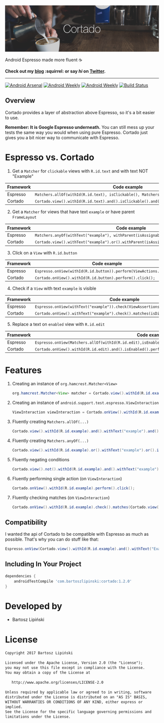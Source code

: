 ![Image](/img/1100x330.png)


Android Espresso made more fluent :coffee:

**Check out my [blog](https://medium.com/@blipinsk) :squirrel: or say *hi* on [Twitter](https://twitter.com/blipinsk).**

--------
[![Android Arsenal](https://img.shields.io/badge/Android%20Arsenal-Cortado-green.svg?style=true)](https://android-arsenal.com/details/1/5355)
[![Android Weekly](https://img.shields.io/badge/Android%20Weekly-%23246-blue.svg)](http://androidweekly.net/issues/issue-246)
[![Android Weekly](https://img.shields.io/badge/Android%20Weekly-%23271-blue.svg)](http://androidweekly.net/issues/issue-271)
[![Build Status](https://travis-ci.org/blipinsk/cortado.svg?branch=master)](https://travis-ci.org/blipinsk/cortado)

Overview
--------
Cortado provides a layer of abstraction above Espresso, so it's a bit easier to use.

**Remember: It is Google Espresso underneath.** You can still mess up your tests the same way you would when using pure Espresso. Cortado just gives you a bit nicer way to communicate with Espresso.

Espresso vs. Cortado
====================

1. Get a `Matcher` for `clickable` views with `R.id.text` and with text NOT "Example"

  Framework | Code example
  --- | ---
  Espresso | `Matchers.allOf(withId(R.id.text), isClickable(), Matchers.not(withText("Example")));`
  Cortado | `Cortado.view().withId(R.id.text).and().isClickable().and().not().withText("Example");`

2. Get a `Matcher` for views that have text `example` or have parent `FrameLayout`

  Framework | Code example
  --- | ---
  Espresso | `Matchers.anyOf(withText("example"), withParent(isAssignableFrom(FrameLayout.class)));`
  Cortado | `Cortado.view().withText("example").or().withParent(isAssignableFrom(FrameLayout.class));`

3. Click on a `View` with `R.id.button`

  Framework | Code example
  --- | ---
  Espresso | `Espresso.onView(withId(R.id.button)).perform(ViewActions.click());`
  Cortado | `Cortado.onView().withId(R.id.button).perform().click();`

4. Check if a `View` with text `example` is visible

  Framework | Code example
  --- | ---
  Espresso | `Espresso.onView(withText("example")).check(ViewAssertions.matches(isDisplayed()));`
  Cortado | `Cortado.onView().withText("example").check().matches(isDisplayed());`

5. Replace a text on `enabled` view with `R.id.edit`

  Framework | Code example
  --- | ---
  Espresso | `Espresso.onView(Matchers.allOf(withId(R.id.edit),isEnabled())).perform(ViewActions.replaceText("changed"));`
  Cortado | `Cortado.onView().withId(R.id.edit).and().isEnabled().perform().replaceText("changed");`

Features
========

1. Creating an instance of `org.hamcrest.Matcher<View>`
    
    ```java
    org.hamcrest.Matcher<View> matcher = Cortado.view().withId(R.id.example);
    ```
    
2. Creating an instance of `android.support.test.espresso.ViewInteraction`
    
    ```java
    ViewInteraction viewInteraction = Cortado.onView().withId(R.id.example).perform(click());
    ```

3. Fluently creating `Matchers.allOf(...)`

    ```java
    Cortado.view().withId(R.id.example).and().withText("example").and().isClickable();
    ```
    
4. Fluently creating `Matchers.anyOf(...)`

    ```java
    Cortado.view().withId(R.id.example).or().withText("example").or().isClickable();
    ```

5. Fluently negating conditions

    ```java
    Cortado.view().not().withId(R.id.example).and().withText("example").and().not().isClickable();
    ```
    
6. Fluently performing single action (on `ViewInteraction`)

    ```java
    Cortado.onView().withId(R.id.example).perform().click();
    ```
    
7. Fluently checking matches (on `ViewInteraction`)

    ```java
    Cortado.onView().withId(R.id.example).check().matches(Cortado.view().withText("example"));
    ```

Compatibility
-------------

I wanted the api of Cortado to be compatible with Espresso as much as possible. That's why you can do stuff like that:

```java
Espresso.onView(Cortado.view().withId(R.id.example).and().withText("Example")).perform(click());
```

Including In Your Project
-------------------------

```groovy
dependencies {
    androidTestCompile 'com.bartoszlipinski:cortado:1.2.0'
}
```

Developed by
============
 * Bartosz Lipiński

License
=======

    Copyright 2017 Bartosz Lipiński

    Licensed under the Apache License, Version 2.0 (the "License");
    you may not use this file except in compliance with the License.
    You may obtain a copy of the License at

       http://www.apache.org/licenses/LICENSE-2.0

    Unless required by applicable law or agreed to in writing, software
    distributed under the License is distributed on an "AS IS" BASIS,
    WITHOUT WARRANTIES OR CONDITIONS OF ANY KIND, either express or implied.
    See the License for the specific language governing permissions and
    limitations under the License.
